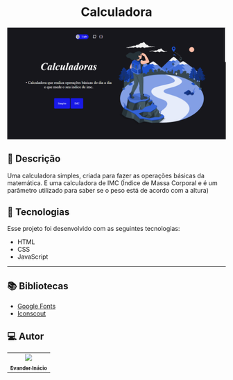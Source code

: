 <h1 align="center">
  Calculadora
</h1>
  
![Resultado final do projeto](https://raw.githubusercontent.com/EvanderInacio/calculadora/main/assets/images/preview.png)

## 📝 Descrição 

Uma calculadora simples, criada para fazer as operações básicas da matemática.
E uma calculadora de IMC (Índice de Massa Corporal e é um parâmetro utilizado
para saber se o peso está de acordo com a altura) 

## 🚀 Tecnologias

Esse projeto foi desenvolvido com as seguintes tecnologias:

- HTML
- CSS
- JavaScript

-----

## 📚 Bibliotecas

- [Google Fonts](https://fonts.google.com/)
- [Iconscout](https://iconscout.com/unicons/explore/line)

## 💻 Autor<br>
<table>
  <tr>
    <td align="center">
      <a href="https://github.com/EvanderInacio">
        <img src="https://avatars.githubusercontent.com/u/72362299?s=96&v=4" width="100px;" /><br>
        <sub>
          <b>Evander Inácio</b>
        </sub>
      </a>
    </td>
  </tr>
</table>
